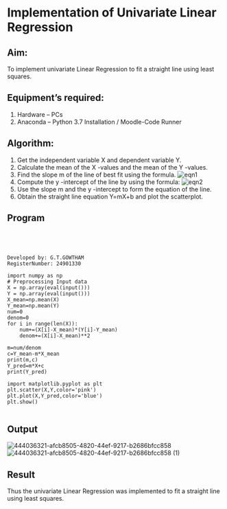 # Implementation of Univariate Linear Regression
## Aim:
To implement univariate Linear Regression to fit a straight line using least squares.
## Equipment’s required:
1.	Hardware – PCs
2.	Anaconda – Python 3.7 Installation / Moodle-Code Runner
## Algorithm:
1.	Get the independent variable X and dependent variable Y.
2.	Calculate the mean of the X -values and the mean of the Y -values.
3.	Find the slope m of the line of best fit using the formula.
 ![eqn1](./eq1.jpg)
4.	Compute the y -intercept of the line by using the formula:
![eqn2](./eq2.jpg)  
5.	Use the slope m and the y -intercept to form the equation of the line.
6.	Obtain the straight line equation Y=mX+b and plot the scatterplot.
## Program
```




Developed by: G.T.GOWTHAM
RegisterNumber: 24901330

import numpy as np
# Preprocessing Input data
X = np.array(eval(input()))
Y = np.array(eval(input()))
X_mean=np.mean(X)
Y_mean=np.mean(Y)
num=0
denom=0
for i in range(len(X)):
    num+=(X[i]-X_mean)*(Y[i]-Y_mean)
    denom+=(X[i]-X_mean)**2
    
m=num/denom
c=Y_mean-m*X_mean
print(m,c)
Y_pred=m*X+c
print(Y_pred)

import matplotlib.pyplot as plt
plt.scatter(X,Y,color='pink')
plt.plot(X,Y_pred,color='blue')
plt.show()


```
## Output

![444036321-afcb8505-4820-44ef-9217-b2686bfcc858](https://github.com/user-attachments/assets/98105591-a1c0-46b5-95f3-6957fefe28aa)
![444036321-afcb8505-4820-44ef-9217-b2686bfcc858 (1)](https://github.com/user-attachments/assets/7c790a59-9100-48fd-8794-19d524650b47)

## Result
Thus the univariate Linear Regression was implemented to fit a straight line using least squares.
